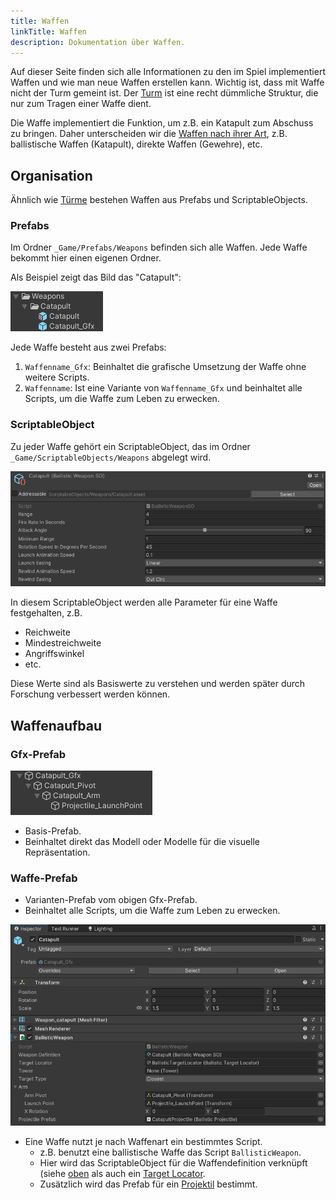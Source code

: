 ```yaml
---
title: Waffen
linkTitle: Waffen
description: Dokumentation über Waffen.
---
```


Auf dieser Seite finden sich alle Informationen zu den im Spiel implementiert Waffen und wie man neue Waffen erstellen kann.
Wichtig ist, dass mit Waffe nicht der Turm gemeint ist.
Der [Turm](../towers/) ist eine recht dümmliche Struktur, die nur zum Tragen einer Waffe dient.

Die Waffe implementiert die Funktion, um z.B. ein Katapult zum Abschuss zu bringen.
Daher unterscheiden wir die [Waffen nach ihrer Art](weapon-types/), z.B. ballistische Waffen (Katapult), direkte Waffen (Gewehre), etc.

## Organisation

Ähnlich wie [Türme](../towers/) bestehen Waffen aus Prefabs und ScriptableObjects.

### Prefabs

Im Ordner `_Game/Prefabs/Weapons` befinden sich alle Waffen.
Jede Waffe bekommt hier einen eigenen Ordner.

Als Beispiel zeigt das Bild das "Catapult":

![Waffen-Prefabs](assets/weapons.png)

Jede Waffe besteht aus zwei Prefabs:

1. `Waffenname_Gfx`: Beinhaltet die grafische Umsetzung der Waffe ohne weitere Scripts.
2. `Waffenname`: Ist eine Variante von `Waffenname_Gfx` und beinhaltet alle Scripts, um die Waffe zum Leben zu erwecken.

### ScriptableObject

Zu jeder Waffe gehört ein ScriptableObject, das im Ordner `_Game/ScriptableObjects/Weapons` abgelegt wird.

![ScriptableObject einer Waffe](assets/weapon-so.png)

In diesem ScriptableObject werden alle Parameter für eine Waffe festgehalten, z.B.

* Reichweite
* Mindestreichweite
* Angriffswinkel
* etc.

Diese Werte sind als Basiswerte zu verstehen und werden später durch Forschung verbessert werden können.

## Waffenaufbau

### Gfx-Prefab

![Gfx-Prefab](assets/weapon-gfx.png)

* Basis-Prefab.
* Beinhaltet direkt das Modell oder Modelle für die visuelle Repräsentation.

### Waffe-Prefab

* Varianten-Prefab vom obigen Gfx-Prefab.
* Beinhaltet alle Scripts, um die Waffe zum Leben zu erwecken.

![Waffe-Inspektor](assets/weapon-inspector.png)

* Eine Waffe nutzt je nach Waffenart ein bestimmtes Script.
  * z.B. benutzt eine ballistische Waffe das Script `BallisticWeapon`.
  * Hier wird das ScriptableObject für die Waffendefinition verknüpft (siehe [oben](#ScriptableObject) als auch ein [Target Locator](target-locator/).
  * Zusätzlich wird das Prefab für ein [Projektil](weapon-types/#Projektile) bestimmt.